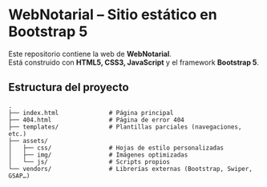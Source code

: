 # WebNotarial – Sitio estático en Bootstrap 5

Este repositorio contiene la web de **WebNotarial**.  
Está construido con **HTML5, CSS3, JavaScript** y el framework **Bootstrap 5**.

## Estructura del proyecto
```text
.
├── index.html              # Página principal
├── 404.html                # Página de error 404
├── templates/              # Plantillas parciales (navegaciones, etc.)
├── assets/
│   ├── css/                # Hojas de estilo personalizadas
│   ├── img/                # Imágenes optimizadas
│   └── js/                 # Scripts propios
└── vendors/                # Librerías externas (Bootstrap, Swiper, GSAP…)

